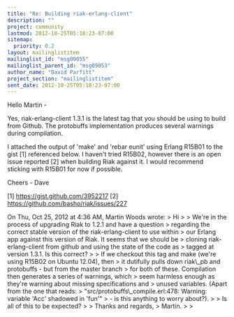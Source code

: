 ```yaml
---
title: "Re: Building riak-erlang-client"
description: ""
project: community
lastmod: 2012-10-25T05:18:23-07:00
sitemap:
  priority: 0.2
layout: mailinglistitem
mailinglist_id: "msg09055"
mailinglist_parent_id: "msg09053"
author_name: "David Parfitt"
project_section: "mailinglistitem"
sent_date: 2012-10-25T05:18:23-07:00
---
```



Hello Martin -

 Yes, riak-erlang-client 1.3.1 is the latest tag that you should be
using to build from Github. The protobuffs implementation produces
several warnings during compilation.

I attached the output of 'make' and 'rebar eunit' using Erlang R15B01
to the gist [1] referenced below. I haven't tried R15B02, however
there is an open issue reported [2] when building Riak against it. I
would recommend sticking with R15B01 for now if possible.

Cheers -
Dave

[1] https://gist.github.com/3952217
[2] https://github.com/basho/riak/issues/227


On Thu, Oct 25, 2012 at 4:36 AM, Martin Woods  wrote:
&gt; Hi
&gt;
&gt; We're in the process of upgrading Riak to 1.2.1 and have a question
&gt; regarding the correct stable version of the riak-erlang-client to use within
&gt; our Erlang app against this version of Riak. It seems that we should be
&gt; cloning riak-erlang-client from github and using the state of the code as
&gt; tagged at version 1.3.1. Is this correct?
&gt;
&gt; If we checkout this tag and make (we're using R15B02 on Ubuntu 12.04), then
&gt; it dutifully pulls down riak\\_pb and protobuffs - but from the master branch
&gt; for both of these. Compilation then generates a series of warnings, which
&gt; seem harmless enough as they're warning about missing specifications and
&gt; unused variables. (Apart from the one that reads:
&gt; "src/protobuffs\\_compile.erl:478: Warning: variable 'Acc' shadowed in 'fun'"
&gt; - is this anything to worry about?).
&gt;
&gt; Is all of this to be expected?
&gt;
&gt; Thanks and regards,
&gt; Martin.
&gt;
&gt;
